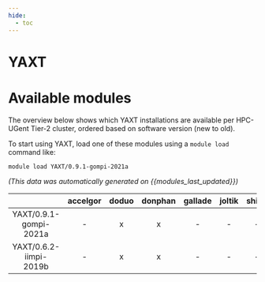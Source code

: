 ```yaml
---
hide:
  - toc
---
```


YAXT
====

# Available modules


The overview below shows which YAXT installations are available per HPC-UGent Tier-2 cluster, ordered based on software version (new to old).

To start using YAXT, load one of these modules using a `module load` command like:

```shell
module load YAXT/0.9.1-gompi-2021a
```

*(This data was automatically generated on {{modules_last_updated}})*  

| |accelgor|doduo|donphan|gallade|joltik|shinx|
| :---: | :---: | :---: | :---: | :---: | :---: | :---: |
|YAXT/0.9.1-gompi-2021a|-|x|x|-|-|-|
|YAXT/0.6.2-iimpi-2019b|-|x|x|-|-|-|
